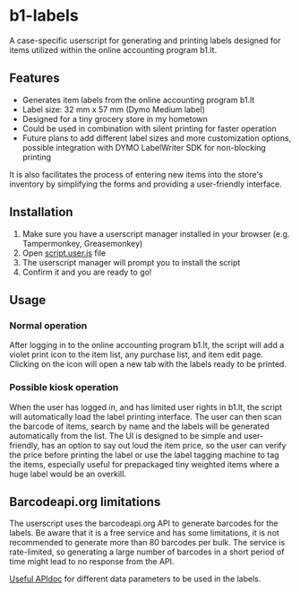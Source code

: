 # b1-labels
A case-specific userscript for generating and printing labels designed for items utilized within the online accounting program b1.lt. 

## Features
- Generates item labels from the online accounting program b1.lt
- Label size: 32 mm x 57 mm (Dymo Medium label)
- Designed for a tiny grocery store in my hometown
- Could be used in combination with silent printing for faster operation
- Future plans to add different label sizes and more customization options, possible integration with DYMO LabelWriter SDK for non-blocking printing

It is also facilitates the process of entering new items into the store's inventory by simplifying the forms and providing a user-friendly interface.

## Installation
1. Make sure you have a userscript manager installed in your browser (e.g. Tampermonkey, Greasemonkey)
2. Open [script.user.js](https://raw.githubusercontent.com/martynas2200/b1-labels/main/dist/script.user.js) file
4. The userscript manager will prompt you to install the script
5. Confirm it and you are ready to go!

## Usage
### Normal operation
After logging in to the online accounting program b1.lt, the script will add a violet print icon to the item list, any purchase list, and item edit page. Clicking on the icon will open a new tab with the labels ready to be printed.
### Possible kiosk operation
When the user has logged in, and has limited user rights in b1.lt, the script will automatically load the label printing interface. The user can then scan the barcode of items, search by name and the labels will be generated automatically from the list.
The UI is designed to be simple and user-friendly, has an option to say out loud the item price, so the user can verify the price before printing the label or use the label tagging machine to tag the items, especially useful for prepackaged tiny weighted items where a huge label would be an overkill.

## Barcodeapi.org limitations
The userscript uses the barcodeapi.org API to generate barcodes for the labels. Be aware that it is a free service and has some limitations, it is not recommended to generate more than 80 barcodes per bulk. The service is rate-limited, so generating a large number of barcodes in a short period of time might lead to no response from the API.

[Useful APIdoc](https://www.b1.lt/doc/api#api-reference-book-items-create) for different data parameters to be used in the labels.